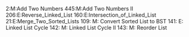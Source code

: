 2:M:Add Two Numbers
445:M:Add Two Numbers II
206:E:Reverse_Linked_List
160:E:Intersection_of_Linked_List
21:E:Merge_Two_Sorted_Lists
109: M: Convert Sorted List to BST
141: E: Linked List Cycle
142: M: Linked List Cycle II 
143: M: Reorder List